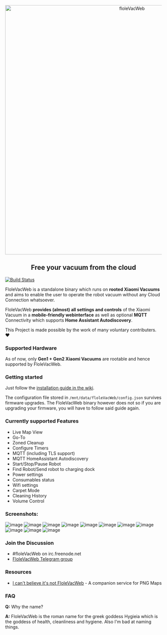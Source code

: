 <div align="center">
    <img src="https://github.com/Hypfer/FloleVacWeb/blob/master/assets/logo/floleVacWeb_logo_with_name.svg" width="800" alt="floleVacWeb">
    <p align="center"><h2>Free your vacuum from the cloud</h2></p>
</div>

[![Build Status](https://travis-ci.com/Hypfer/FloleVacWeb.svg?branch=master)](https://travis-ci.com/Hypfer/FloleVacWeb)

FloleVacWeb is a standalone binary which runs on **rooted Xiaomi Vacuums** and aims to enable the user to operate the robot vacuum without any Cloud Connection whatsoever.

FloleVacWeb **provides (almost) all settings and controls** of the Xiaomi Vacuum in a **mobile-friendly webinterface** as well as optional **MQTT** Connectivity which supports **Home Assistant Autodiscovery**.

This Project is made possible by the work of many voluntary contributers. ❤

### Supported Hardware
As of now, only **Gen1 + Gen2 Xiaomi Vacuums** are rootable and hence supported by FloleVacWeb.

### Getting started
Just follow the [installation guide in the wiki](https://github.com/Hypfer/FloleVacWeb/wiki/Installation-Instructions).

The configuration file stored in `/mnt/data/floleVacWeb/config.json` survives firmware upgrades.
The FloleVacWeb binary however does not so if you are upgrading your firmware, you will have to follow said guide again.

### Currently supported Features
* Live Map View
* Go-To
* Zoned Cleanup
* Configure Timers
* MQTT (including TLS support)
* MQTT HomeAssistant Autodiscovery
* Start/Stop/Pause Robot
* Find Robot/Send robot to charging dock
* Power settings
* Consumables status
* Wifi settings
* Carpet Mode
* Cleaning History
* Volume Control

### Screenshots:
![image](https://user-images.githubusercontent.com/974410/55658091-bc0f3880-57fc-11e9-8840-3e88186d5f56.png)
![image](https://user-images.githubusercontent.com/974410/55658093-be719280-57fc-11e9-97f2-e2a51120bace.png)
![image](https://user-images.githubusercontent.com/974410/55658098-c16c8300-57fc-11e9-9a72-9d702be19482.png)
![image](https://user-images.githubusercontent.com/974410/55658101-c4677380-57fc-11e9-93dd-0551be98b047.png)
![image](https://user-images.githubusercontent.com/974410/55658077-abf75900-57fc-11e9-91c6-9f35f596f773.png)
![image](https://user-images.githubusercontent.com/974410/55658114-cd584500-57fc-11e9-9e01-1ff3c1bcde80.png)
![image](https://user-images.githubusercontent.com/974410/55658120-d47f5300-57fc-11e9-913c-10bc5f8288c4.png)
![image](https://user-images.githubusercontent.com/974410/55658162-fa0c5c80-57fc-11e9-93a0-e67e977c3151.png)
![image](https://user-images.githubusercontent.com/974410/55658169-009ad400-57fd-11e9-9955-856c75054da0.png)
![image](https://user-images.githubusercontent.com/974410/55658203-1a3c1b80-57fd-11e9-8fb2-25cfc1fad4a9.png)
![image](https://user-images.githubusercontent.com/974410/55658219-29bb6480-57fd-11e9-8a66-0d00739c9359.png)

### Join the Discussion
* #floleVacWeb on irc.freenode.net
* [FloleVacWeb Telegram group](https://t.me/joinchat/AR1z8xOGJQwkApTulyBx1w)

### Resources
* [I can't believe it's not FloleVacWeb](https://github.com/Hypfer/ICantBelieveItsNotFloleVacWeb) - A companion service for PNG Maps

### FAQ
**Q:** Why the name?

**A:** FloleVacWeb is the roman name for the greek goddess Hygieia which is the goddess of health, cleanliness and hygiene. Also I'm bad at naming things.

